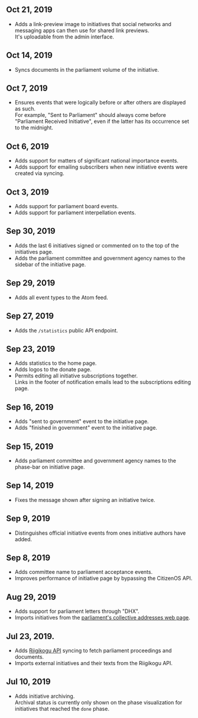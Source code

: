 ## Oct 21, 2019
- Adds a link-preview image to initiatives that social networks and messaging apps can then use for shared link previews.  
  It's uploadable from the admin interface.

## Oct 14, 2019
- Syncs documents in the parliament volume of the initiative.

## Oct 7, 2019
- Ensures events that were logically before or after others are displayed as such.  
  For example, "Sent to Parliament" should always come before "Parliament Received Initiative", even if the latter has its occurrence set to the midnight.

## Oct 6, 2019
- Adds support for matters of significant national importance events.
- Adds support for emailing subscribers when new initiative events were created via syncing.

## Oct 3, 2019
- Adds support for parliament board events.
- Adds support for parliament interpellation events.

## Sep 30, 2019
- Adds the last 6 initiatives signed or commented on to the top of the initiatives page.
- Adds the parliament committee and government agency names to the sidebar of the initiative page.

## Sep 29, 2019
- Adds all event types to the Atom feed.

## Sep 27, 2019
- Adds the `/statistics` public API endpoint.

## Sep 23, 2019
- Adds statistics to the home page.
- Adds logos to the donate page.
- Permits editing all initiative subscriptions together.  
  Links in the footer of notification emails lead to the subscriptions editing page.

## Sep 16, 2019
- Adds "sent to government" event to the initiative page.
- Adds "finished in government" event to the initiative page.

## Sep 15, 2019
- Adds parliament committee and government agency names to the phase-bar on initiative page.

## Sep 14, 2019
- Fixes the message shown after signing an initiative twice.

## Sep 9, 2019
- Distinguishes official initiative events from ones initiative authors have added.

## Sep 8, 2019
- Adds committee name to parliament acceptance events.
- Improves performance of initiative page by bypassing the CitizenOS API.

## Aug 29, 2019
- Adds support for parliament letters through "DHX".
- Imports initiatives from the [parliament's collective addresses web page](https://www.riigikogu.ee/tutvustus-ja-ajalugu/raakige-kaasa/esitage-kollektiivne-poordumine/riigikogule-esitatud-kollektiivsed-poordumised/).

## Jul 23, 2019.
- Adds [Riigikogu API](https://github.com/riigikogu-kantselei/api) syncing to fetch parliament proceedings and documents.
- Imports external initiatives and their texts from the Riigikogu API.

## Jul 10, 2019
- Adds initiative archiving.  
  Archival status is currently only shown on the phase visualization for initiatives that reached the `done` phase.
